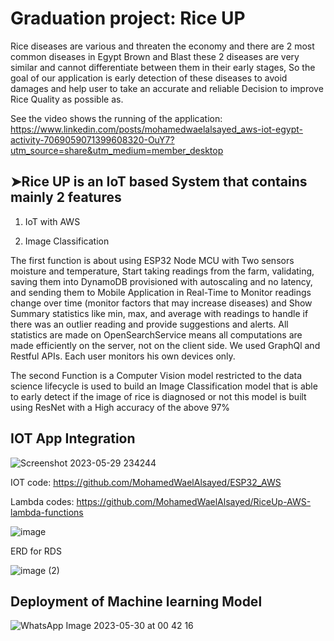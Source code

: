 # Graduation project: Rice UP

Rice diseases are various and threaten the economy and there are 2 most common diseases in Egypt Brown and Blast these 2 diseases are very similar and cannot differentiate between them in their early stages, So the goal of our application is early detection of these diseases to avoid damages and help user to take an accurate and reliable Decision to improve Rice Quality as possible as.

See the video shows the running of the application: https://www.linkedin.com/posts/mohamedwaelalsayed_aws-iot-egypt-activity-7069059071399608320-OuY7?utm_source=share&utm_medium=member_desktop


## ➤Rice UP is an IoT based System that contains mainly 2 features

1. IoT with AWS

2. Image Classification

The first function is about using ESP32 Node MCU with Two sensors moisture and temperature, Start taking readings from the farm, validating, saving them into DynamoDB provisioned with autoscaling and no latency, and sending them to Mobile Application in Real-Time to Monitor readings change over time (monitor factors that may increase diseases) and Show Summary statistics like min, max, and average with readings to handle if there was an outlier reading and provide suggestions and alerts. All statistics are made on OpenSearchService means all computations are made efficiently on the server, not on the client side. We used GraphQl and Restful APIs. Each user monitors his own devices only.

The second Function is a Computer Vision model restricted to the data science lifecycle is used to build an Image Classification model that is able to early detect if the image of rice is diagnosed or not this model is built using ResNet with a High accuracy of the above 97%

## IOT App Integration

![Screenshot 2023-05-29 234244](https://github.com/MohamedWaelAlsayed/rice-up/assets/62488272/d5540a5d-cb2a-49f6-b889-a567ace36654)

IOT code: <https://github.com/MohamedWaelAlsayed/ESP32_AWS>

Lambda codes: <https://github.com/MohamedWaelAlsayed/RiceUp-AWS-lambda-functions>

![image](https://github.com/MohamedWaelAlsayed/rice-up/assets/62488272/0ba81342-e95b-4bc7-97fe-733b16f9a295)

ERD for RDS

![image (2)](https://github.com/MohamedWaelAlsayed/rice-up/assets/62488272/f3d0b9f8-fd0c-4b2a-a06a-28a251e07029)


## Deployment of Machine learning Model

![WhatsApp Image 2023-05-30 at 00 42 16](https://github.com/MohamedWaelAlsayed/rice-up/assets/62488272/d3f72f86-49f6-42a2-af99-166956ee6b6e)
